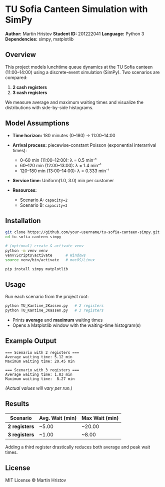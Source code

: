 # TU Sofia Canteen Simulation with SimPy

**Author:** Martin Hristov
**Student ID:** 201222041
**Language:** Python 3
**Dependencies:** simpy, matplotlib

## Overview

This project models lunchtime queue dynamics at the TU Sofia canteen (11:00–14:00) using a discrete-event simulation (SimPy). Two scenarios are compared:

1. **2 cash registers**
2. **3 cash registers**

We measure average and maximum waiting times and visualize the distributions with side-by-side histograms.

## Model Assumptions

* **Time horizon:** 180 minutes (0–180) → 11:00–14:00
* **Arrival process:** piecewise-constant Poisson (exponential interarrival times):

  * 0–60 min (11:00–12:00): λ = 0.5 min⁻¹
  * 60–120 min (12:00–13:00): λ = 1.4 min⁻¹
  * 120–180 min (13:00–14:00): λ = 0.333 min⁻¹
* **Service time:** Uniform(1.0, 3.0) min per customer
* **Resources:**

  * Scenario A: `capacity=2`
  * Scenario B: `capacity=3`

## Installation

```bash
git clone https://github.com/your-username/tu-sofia-canteen-simpy.git
cd tu-sofia-canteen-simpy

# (optional) create & activate venv
python -m venv venv
venv\Scripts\activate      # Windows
source venv/bin/activate   # macOS/Linux

pip install simpy matplotlib
```

## Usage

Run each scenario from the project root:

```bash
python TU_Kantine_2Kassen.py   # 2 registers
python TU_Kantine_3Kassen.py   # 3 registers
```

* Prints **average** and **maximum** waiting times
* Opens a Matplotlib window with the waiting-time histogram(s)

## Example Output

```
=== Scenario with 2 registers ===
Average waiting time: 5.12 min
Maximum waiting time: 20.45 min

=== Scenario with 3 registers ===
Average waiting time: 1.03 min
Maximum waiting time:  8.27 min
```

*(Actual values will vary per run.)*

## Results

| Scenario        | Avg. Wait (min) | Max Wait (min) |
| --------------- | --------------- | -------------- |
| **2 registers** | \~5.00          | \~20.00        |
| **3 registers** | \~1.00          | \~8.00         |

Adding a third register drastically reduces both average and peak wait times.

## License

MIT License © Martin Hristov

